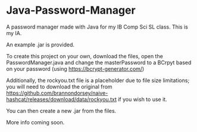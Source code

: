 # Java-Password-Manager
A password manager made with Java for my IB Comp Sci SL class. This is my IA.

An example .jar is provided.

To create this project on your own, download the files, open the PasswordManager.java and change the masterPassword to a BCrpyt based on your password (using https://bcrypt-generator.com/)

Additionally, the rockyou.txt file is a placeholder due to file size limitations; you will need to download the original from https://github.com/brannondorsey/naive-hashcat/releases/download/data/rockyou.txt if you wish to use it.

You can then create a new .jar from the files.

More info coming soon.
